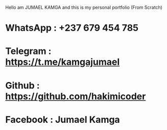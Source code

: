 Hello am JUMAEL KAMGA and this is my personal portfolio (From Scratch)
# WhatsApp : +237 679 454 785
# Telegram : https://t.me/kamgajumael
# Github : https://github.com/hakimicoder
# Facebook : Jumael Kamga